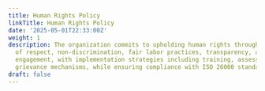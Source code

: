 ```yaml
---
title: Human Rights Policy
linkTitle: Human Rights Policy
date: '2025-05-01T22:33:00Z'
weight: 1
description: The organization commits to upholding human rights through principles
  of respect, non-discrimination, fair labor practices, transparency, and stakeholder
  engagement, with implementation strategies including training, assessments, and
  grievance mechanisms, while ensuring compliance with ISO 26000 standards.
draft: false
---
```


<!-- Unsupported block type: unsupported -->